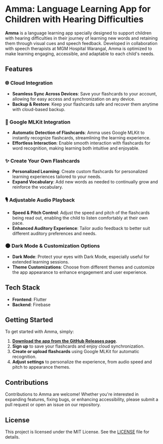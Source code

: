 # Amma: Language Learning App for Children with Hearing Difficulties

**Amma** is a language learning app specially designed to support children with hearing difficulties in their journey of learning new words and retaining them through visual cues and speech feedback. Developed in collaboration with speech therapists at MGM Hospital Warangal, Amma is optimized to make learning engaging, accessible, and adaptable to each child's needs.

## Features

### 🌐 Cloud Integration

- **Seamless Sync Across Devices**: Save your flashcards to your account, allowing for easy access and synchronization on any device.
- **Backup & Restore**: Keep your flashcards safe and recover them anytime with cloud-based backup.

### 🤖 Google MLKit Integration

- **Automatic Detection of Flashcards**: Amma uses Google MLKit to instantly recognize flashcards, streamlining the learning experience.
- **Effortless Interaction**: Enable smooth interaction with flashcards for word recognition, making learning both intuitive and enjoyable.

### ✨ Create Your Own Flashcards

- **Personalized Learning**: Create custom flashcards for personalized learning experiences tailored to your needs.
- **Expand Vocabulary**: Add new words as needed to continually grow and reinforce the vocabulary.

### 🎙️ Adjustable Audio Playback

- **Speed & Pitch Control**: Adjust the speed and pitch of the flashcards being read out, enabling the child to listen comfortably at their own pace.
- **Enhanced Auditory Experience**: Tailor audio feedback to better suit different auditory preferences and needs.

### 🌑 Dark Mode & Customization Options

- **Dark Mode**: Protect your eyes with Dark Mode, especially useful for extended learning sessions.
- **Theme Customizations**: Choose from different themes and customize the app appearance to enhance engagement and user experience.

## Tech Stack

- **Frontend**: Flutter
- **Backend**: Firebase

## Getting Started

To get started with Amma, simply:

1. **[Download the app from the GitHub Releases page](https://github.com/sa4drao/Amma/releases)**.
2. **Sign up** to save your flashcards and enjoy cloud synchronization.
3. **Create or upload flashcards** using Google MLKit for automatic recognition.
4. **Adjust settings** to personalize the experience, from audio speed and pitch to appearance themes.

## Contributions

Contributions to Amma are welcome! Whether you're interested in expanding features, fixing bugs, or enhancing accessibility, please submit a pull request or open an issue on our repository.

## License

This project is licensed under the MIT License. See the [LICENSE](LICENSE) file for details.

